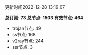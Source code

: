 更新时间2022-12-28 13:19:07

**总订阅: 73**
**总节点: 1503**
**有效节点: 464**
- trojan节点: 49
- ss节点: 168
- v2ray节点: 244
- ssr节点: 3
